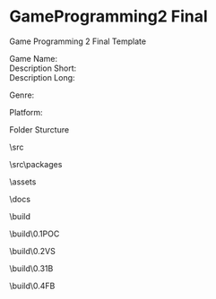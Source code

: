 # GameProgramming2 Final
 Game Programming 2 Final Template

Game Name:  
Description Short:  
Description Long:

Genre:

Platform:

Folder Sturcture

\src

\src\packages

\assets

\docs

\build

\build\0.1POC

\build\0.2VS

\build\0.31B

\build\0.4FB
